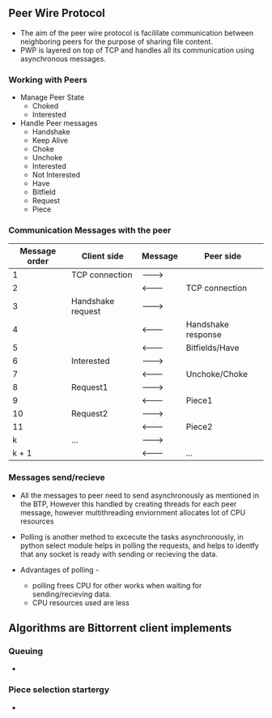 ## Peer Wire Protocol 

* The aim of the peer wire protocol is facililate communication between 
  neighboring peers for the purpose of sharing file content.
* PWP is layered on top of TCP and handles all its communication using
  asynchronous messages.

### Working with Peers
* Manage Peer State
    + Choked
    + Interested
* Handle Peer messages
    + Handshake
    + Keep Alive
    + Choke 
    + Unchoke
    + Interested
    + Not Interested
    + Have
    + Bitfield
    + Request
    + Piece

### Communication Messages with the peer 

|Message order |   Client side     |     Message      |    Peer side        |
|--------------|-------------------|------------------|---------------------|
|1             | TCP connection    |      --->        |                     |
|2             |                   |      <---        | TCP connection      |
|3             | Handshake request |      --->        |                     |
|4             |                   |      <---        | Handshake response  |
|5             |                   |      <---        | Bitfields/Have      |
|6             | Interested        |      --->        |                     |
|7             |                   |      <---        | Unchoke/Choke       |
|8             | Request1          |      --->        |                     |
|9             |                   |      <---        | Piece1              |
|10            | Request2          |      --->        |                     |
|11            |                   |      <---        | Piece2              |
|k             | ...               |      --->        |                     |
|k + 1         |                   |      <---        | ...                 |


### Messages send/recieve 

* All the messages to peer need to send asynchronously as mentioned in the BTP,
  However this handled by creating threads for each peer message, however
  multithreading enviornment allocates lot of CPU resources 

* Polling is another method to excecute the tasks asynchronously, in python
  select module helps in polling the requests, and helps to identfy that any
  socket is ready with sending or recieving the data.

* Advantages of polling -
    + polling frees CPU for other works when waiting for sending/recieving data.
    + CPU resources used are less 


## Algorithms are Bittorrent client implements 

### Queuing 
* 

### Piece selection startergy 
*




